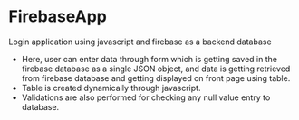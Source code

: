 # FirebaseApp

Login application using javascript and firebase as a backend database

- Here, user can enter data through form which is getting saved in the firebase database as a single JSON object, and data is getting  retrieved from firebase database and getting displayed on front page using table. 
- Table is created dynamically through javascript.
- Validations are also performed for checking any null value entry to database.
